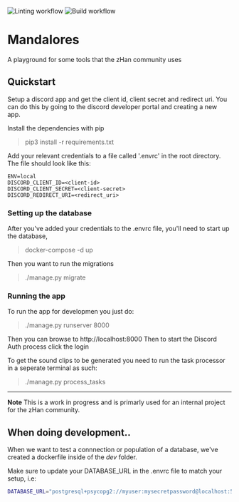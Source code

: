 
![Linting workflow](https://github.com/NeverW8/mandalores/actions/workflows/linting.yml/badge.svg)
![Build workflow](https://github.com/NeverW8/mandalores/actions/workflows/docker-image.yml/badge.svg)

# Mandalores
A playground for some tools that the zHan community uses

## Quickstart
Setup a discord app and get the client id, client secret and redirect uri. You can do this by going to the discord developer portal and creating a new app.

Install the dependencies with pip
> pip3 install -r requirements.txt

Add your relevant credentials to a file called '.envrc' in the root directory. The file should look like this:
```
ENV=local
DISCORD_CLIENT_ID=<client-id>
DISCORD_CLIENT_SECRET=<client-secret>
DISCORD_REDIRECT_URI=<redirect_uri>
```

### Setting up the database
After you've added your credentials to the .envrc file, you'll need to start up the database,
> docker-compose -d up

Then you want to run the migrations
> ./manage.py migrate

### Running the app
To run the app for developmen you just do:
> ./manage.py runserver 8000

Then you can browse to http://localhost:8000
Then to start the Discord Auth process click the login

To get the sound clips to be generated you need to run the task processor in a seperate terminal as such:
> ./manage.py process_tasks

---
**Note**
This is a work in progress and is primarly used for an internal project for the zHan community.

## When doing development..
When we want to test a connnection or population of a database, we've created a dockerfile inside of the _dev_ folder.

Make sure to update your DATABASE_URL in the .envrc file to match your setup, i.e:

```bash
DATABASE_URL="postgresql+psycopg2://myuser:mysecretpassword@localhost:5432/mydatabase"
```
